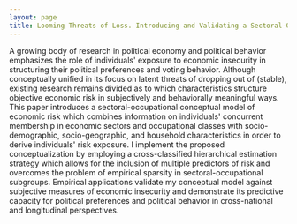 ```yaml
---
layout: page
title: Looming Threats of Loss. Introducing and Validating a Sectoral-Occupational Model of Economic Risk
---
```


A growing body of research in political economy and political behavior emphasizes the role of individuals' exposure to economic insecurity in structuring their political preferences and voting behavior. Although conceptually unified in its focus on latent threats of dropping out of (stable), existing research remains divided as to which characteristics structure objective economic risk in subjectively and behaviorally meaningful ways. This paper introduces a sectoral-occupational conceptual model of economic risk which combines information on individuals' concurrent membership in economic sectors and occupational classes with socio-demographic, socio-geographic, and household characteristics in order to derive individuals' risk exposure. I implement the proposed conceptualization by employing a cross-classified hierarchical estimation strategy which allows for the inclusion of multiple predictors of risk and overcomes the problem of empirical sparsity in sectoral-occupational subgroups. Empirical applications validate my conceptual model against subjective measures of economic insecurity and demonstrate its predictive capacity for political preferences and political behavior in cross-national and longitudinal perspectives.